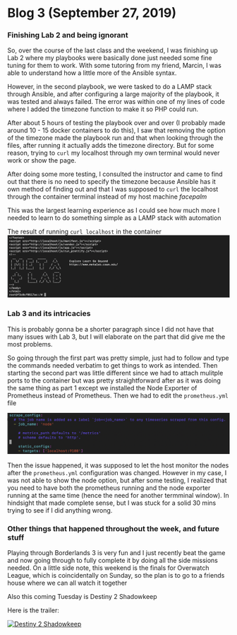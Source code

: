 # Blog 3 (September 27, 2019)

### Finishing Lab 2 and being ignorant

So, over the course of the last class and the weekend, I was finishing up Lab 2 where my playbooks were basically done just needed some fine tuning for them to work.  With some tutoring from my friend, Marcin, I was able to understand how a little more of the Ansible syntax.  

However, in the second playbook, we were tasked to do a LAMP stack through Ansible, and after configuring a large majority of the playbook, it was tested and always failed. The error was within one of my lines of code where I added the timezone function to make it so PHP could run.  

After about 5 hours of testing the playbook over and over (I probably made around 10 - 15 docker containers to do this), I saw that removing the option of the timezone made the playbook run and that when looking through the files, after running it actually adds the timezone directory.  But for some reason, trying to `curl` my localhost through my own terminal would never work or show the page.

After doing some more testing, I consulted the instructor and came to find out that there is no need to specify the timezone because Ansible has it own method of finding out and that I was supposed to `curl` the localhost through the container terminal instead of my host machine _facepalm_ 

This was the largest learning experience as I could see how much more I needed to learn to do something simple as a LAMP stack with automation

The result of running `curl localhost` in the container
![curl localhost pb2](https://github.com/FurenchiFurai/furenchifurai.github.io/blob/master/curl%20localhost.png?raw=true)

### Lab 3 and its intricacies

This is probably gonna be a shorter paragraph since I did not have that many issues with Lab 3, but I will elaborate on the part that did give me the most problems.

So going through the first part was pretty simple, just had to follow and type the commands needed verbatim to get things to work as intended.  Then starting the second part was little different since we had to attach mulitple ports to the container but was pretty straightforward after as it was doing the same thing as part 1 except we installed the Node Exporter of Prometheus instead of Prometheus. Then we had to edit the `prometheus.yml` file 

![prometheus edit](https://github.com/FurenchiFurai/furenchifurai.github.io/blob/master/prometheus%20edit.png?raw=true)

Then the issue happened, it was supposed to let the host monitor the nodes after the `prometheus.yml` configuration was changed.  However in my case, I was not able to show the node option, but after some testing, I realized that you need to have both the prometheus running and the node exporter running at the same time (hence the need for another termminal window).  In hindsight that made complete sense, but I was stuck for a solid 30 mins trying to see if I did anything wrong. 

### Other things that happened throughout the week, and future stuff

Playing through Borderlands 3 is very fun and I just recently beat the game and now going through to fully complete it by doing all the side missions needed. On a little side note, this weekend is the finals for Overwatch League, which is coincidentally on Sunday, so the plan is to go to a friends house where we can all watch it together

Also this coming Tuesday is Destiny 2 Shadowkeep

Here is the trailer:

[![Destiny 2 Shadowkeep](http://img.youtube.com/vi/LFYJTudJ540/0.jpg)](https://www.youtube.com/watch?v=LFYJTudJ540 "Destiny 2 Shadowkeep")

